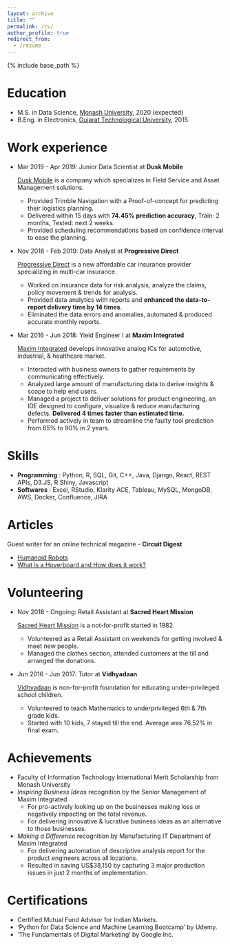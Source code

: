 ```yaml
---
layout: archive
title: ""
permalink: /cv/
author_profile: true
redirect_from:
  - /resume
---
```


{% include base_path %}

Education
======
* M.S. in Data Science, [Monash University](https://www.monash.edu/), 2020 (expected)
* B.Eng. in Electronics, [Gujarat Technological University](https://www.gtu.ac.in/), 2015

Work experience
======
* Mar 2019 - Apr 2019: Junior Data Scientist at **Dusk Mobile**

  [Dusk Mobile](https://duskmobile.com/) is a company which specializes in Field Service and Asset Management solutions.
    * Provided Trimble Navigation with a Proof-of-concept for predicting their logistics planning.
    * Delivered within 15 days with **74.45% prediction accuracy**, Train: 2 months, Tested: next 2 weeks.
    * Provided scheduling recommendations based on confidence interval to ease the planning.

* Nov 2018 - Feb 2019: Data Analyst at **Progressive Direct**

  [Progressive Direct](https://www.pd.com.au/) is a new affordable car insurance provider specializing in multi-car insurance.
    * Worked on insurance data for risk analysis, analyze the claims, policy movement & trends for analysis.
    * Provided data analytics with reports and **enhanced the data-to-report delivery time by 14 times**.
    * Eliminated the data errors and anomalies, automated & produced accurate monthly reports.

* Mar 2016 - Jun 2018: Yield Engineer I at **Maxim Integrated**

  [Maxim Integrated](https://www.maximintegrated.com/en.html) develops innovative analog ICs for automotive, industrial, & healthcare market.
    * Interacted with business owners to gather requirements by communicating effectively.
    * Analyzed large amount of manufacturing data to derive insights & scope to help end users.
    * Managed a project to deliver solutions for product engineering, an IDE designed to configure, visualize & reduce manufacturing defects.
    **Delivered 4 times faster than estimated time.**
    * Performed actively in team to streamline the faulty tool prediction from 65% to 90% in 2 years.

Skills
======
* **Programming** : Python, R, SQL, Git, C++, Java, Django, React, REST APIs, D3.JS, R Shiny, Javascript
* **Softwares**   : Excel, RStudio, Klarity ACE, Tableau, MySQL, MongoDB, AWS, Docker, Confluence, JIRA

Articles
======
Guest writer for an online technical magazine - **Circuit Digest**
* [Humanoid Robots](https://circuitdigest.com/article/humanoid-robots)
* [What is a Hoverboard and How does it work?](https://circuitdigest.com/article/what-is-hoverboard-how-does-it-work)
  
Volunteering
======
* Nov 2018 - Ongoing: Retail Assistant at **Sacred Heart Mission**

  [Sacred Heart Mission](https://www.sacredheartmission.org/) is a not-for-profit started in 1982.
    * Volunteered as a Retail Assistant on weekends for getting involved & meet new people.
    * Managed the clothes section, attended customers at the till and arranged the donations. 
 
* Jun 2016 - Jun 2017: Tutor at **Vidhyadaan**

  [Vidhyadaan](http://vidhyadaan.org/) is non-for-profit foundation for educating under-privileged school children. 
    * Volunteered to teach Mathematics to underprivileged 6th & 7th grade kids.
    * Started with 10 kids, 7 stayed till the end. Average was 76.52% in final exam.
  
Achievements
======
* Faculty of Information Technology International Merit Scholarship from Monash University
* *Inspiring Business Ideas* recognition by the Senior Management of Maxim Integrated
  * For pro-actively looking up on the businesses making loss or negatively impacting on the total revenue.
  * For delivering innovative & lucrative business ideas as an alternative to those businesses.
* *Making a Difference* recognition by Manufacturing IT Department of Maxim Integrated
  * For delivering automation of descriptive analysis report for the product engineers across all locations.
  * Resulted in saving US$38,150 by capturing 3 major production issues in just 2 months of implementation.
  
 Certifications
 ======
 * Certified Mutual Fund Advisor for Indian Markets.
 * ‘Python for Data Science and Machine Learning Bootcamp’ by Udemy.
 * ‘The Fundamentals of Digital Marketing’ by Google Inc.
